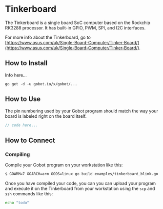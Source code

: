 # Tinkerboard

The Tinkerboard is a single board SoC computer based on the Rockchip RK3288 processor. It has built-in GPIO, PWM, SPI, and I2C interfaces.

For more info about the Tinkerboard, go to [https://www.asus.com/uk/Single-Board-Computer/Tinker-Board/](https://www.asus.com/uk/Single-Board-Computer/Tinker-Board/).

## How to Install

Info here...

```
go get -d -u gobot.io/x/gobot/...
```

## How to Use

The pin numbering used by your Gobot program should match the way your board is labeled right on the board itself.

```go
// code here...
```

## How to Connect

### Compiling

Compile your Gobot program on your workstation like this:

```bash
$ GOARM=7 GOARCH=arm GOOS=linux go build examples/tinkerboard_blink.go
```

Once you have compiled your code, you can you can upload your program and execute it on the Tinkerboard from your workstation using the `scp` and `ssh` commands like this:

```bash
echo "todo"
```
